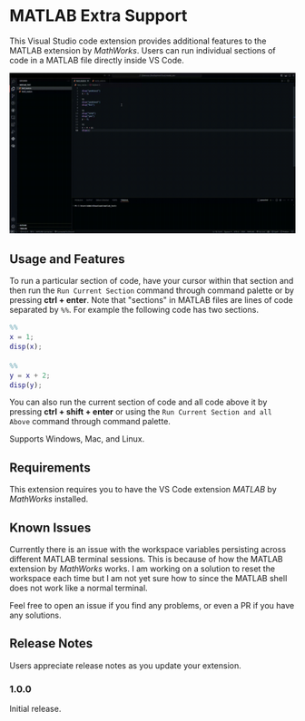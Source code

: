 # MATLAB Extra Support

This Visual Studio code extension provides additional features to the MATLAB extension by *MathWorks*. Users can run individual sections of code in a MATLAB file directly inside VS Code.

![Example usage GIF](examples/individual_section_running_demo.gif)

## Usage and Features

To run a particular section of code, have your cursor within that section and then run the `Run Current Section` command through command palette or by pressing **ctrl + enter**. Note that "sections" in MATLAB files are lines of code separated by `%%`. For example the following code has two sections.

```matlab
%%
x = 1;
disp(x);

%%
y = x + 2;
disp(y);
```
You can also run the current section of code and all code above it by pressing **ctrl + shift + enter** or using the `Run Current Section and all Above` command through command palette.

Supports Windows, Mac, and Linux.

## Requirements

This extension requires you to have the VS Code extension *MATLAB* by *MathWorks* installed.


## Known Issues

Currently there is an issue with the workspace variables persisting across different MATLAB terminal sessions. This is because of how the MATLAB extension by *MathWorks* works. I am working on a solution to reset the workspace each time but I am not yet sure how to since the MATLAB shell does not work like a normal terminal. 

Feel free to open an issue if you find any problems, or even a PR if you have any solutions.

## Release Notes

Users appreciate release notes as you update your extension.

### 1.0.0

Initial release.

